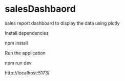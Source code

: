 # salesDashbaord
sales report dashboard to display the data using plotly

Install dependencies

npm install


Run the application

npm run dev 


http://localhost:5173/
